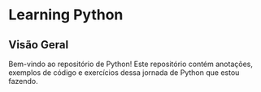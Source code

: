 # Learning Python

## Visão Geral

Bem-vindo ao repositório de Python! Este repositório contém anotações, exemplos de código e exercícios dessa jornada de Python que estou fazendo.
